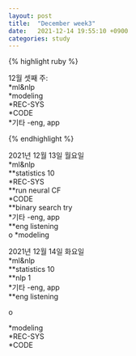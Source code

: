 ```yaml
---
layout: post
title:  "December week3"
date:   2021-12-14 19:55:10 +0900
categories: study
---
```





{% highlight ruby %}

12월 셋째 주:  
*ml&nlp  
*modeling  
*REC-SYS  
*CODE  
*기타  -eng, app  



{% endhighlight %}

2021년 12월 13일 월요일  
*ml&nlp  
**statistics 10  
*REC-SYS  
**run neural CF  
*CODE  
**binary search try  
*기타  -eng, app  
**eng listening  
o
*modeling  

2021년 12월 14일 화요일  
*ml&nlp  
**statistics 10  
**nlp 1  
*기타  -eng, app  
**eng listening  

o 

*modeling  
*REC-SYS  
*CODE  












































